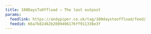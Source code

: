 ```yaml
---
title: 100DaysToOffload – The lost outpost
params:
  feedlink: https://andypiper.co.uk/tag/100daystooffload/feed/
  feedid: 66a7b82462b2089406176ff911338e3f
---
```

